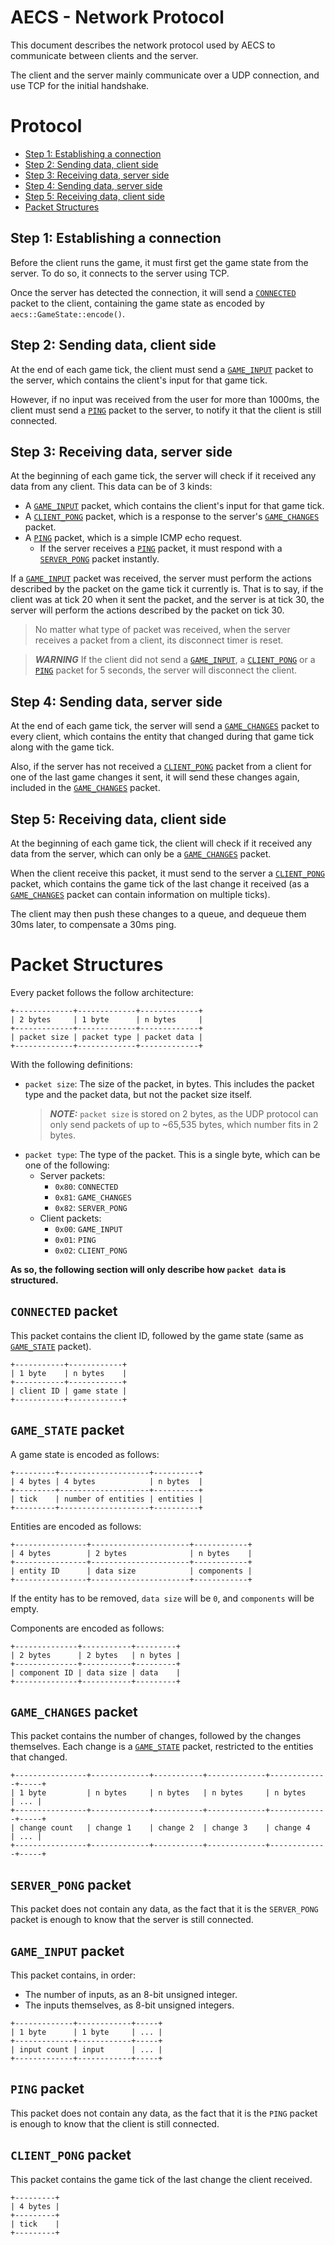 
# AECS - Network Protocol

This document describes the network protocol used by AECS to communicate between clients and the server.

The client and the server mainly communicate over a UDP connection, and use TCP for the initial handshake.

# Protocol

- [Step 1: Establishing a connection](#step-1-establishing-a-connection)
- [Step 2: Sending data, client side](#step-2-sending-data-client-side)
- [Step 3: Receiving data, server side](#step-3-receiving-data-server-side)
- [Step 4: Sending data, server side](#step-4-sending-data-server-side)
- [Step 5: Receiving data, client side](#step-5-receiving-data-client-side)
- [Packet Structures](#packet-structures)

## Step 1: Establishing a connection

Before the client runs the game, it must first get the game state from the server. To do so, it connects to the server using TCP.

Once the server has detected the connection, it will send a [`CONNECTED`](#connected-packet) packet to the client, containing the game state as encoded by `aecs::GameState::encode()`.

## Step 2: Sending data, client side

At the end of each game tick, the client must send a [`GAME_INPUT`](#gameinput-packet) packet to the server, which contains the client's input for that game tick.

However, if no input was received from the user for more than 1000ms, the client must send a [`PING`](#ping-packet) packet to the server, to notify it that the client is still connected.

## Step 3: Receiving data, server side

At the beginning of each game tick, the server will check if it received any data from any client. This data can be of 3 kinds:

- A [`GAME_INPUT`](#gameinput-packet) packet, which contains the client's input for that game tick.
- A [`CLIENT_PONG`](#clientpong-packet) packet, which is a response to the server's [`GAME_CHANGES`](#gamechanges-packet) packet.
- A [`PING`](#ping-packet) packet, which is a simple ICMP echo request.
  - If the server receives a [`PING`](#ping-packet) packet, it must respond with a [`SERVER_PONG`](#serverpong-packet) packet instantly.

If a [`GAME_INPUT`](#gameinput-packet) packet was received, the server must perform the actions described by the packet on the game tick it currently is.
That is to say, if the client was at tick 20 when it sent the packet, and the server is at tick 30, the server will perform the actions described by the packet on tick 30.

> No matter what type of packet was received, when the server receives a packet from a client, its disconnect timer is reset.

> **_WARNING_**  If the client did not send a [`GAME_INPUT`](#gameinput-packet), a [`CLIENT_PONG`](#clientpong-packet) or a [`PING`](#ping-packet) packet for 5 seconds, the server will disconnect the client.

## Step 4: Sending data, server side

At the end of each game tick, the server will send a [`GAME_CHANGES`](#gamechanges-packet) packet to every client, which contains the entity that changed during that game tick along with the game tick.

Also, if the server has not received a [`CLIENT_PONG`](#clientpong-packet) packet from a client for one of the last game changes it sent, it will send these changes again, included in the [`GAME_CHANGES`](#gamechanges-packet) packet.

## Step 5: Receiving data, client side

At the beginning of each game tick, the client will check if it received any data from the server, which can only be a [`GAME_CHANGES`](#gamechanges-packet) packet.

When the client receive this packet, it must send to the server a [`CLIENT_PONG`](#clientpong-packet) packet, which contains the game tick of the last change it received (as a [`GAME_CHANGES`](#gamechanges-packet) packet can contain information on multiple ticks).

The client may then push these changes to a queue, and dequeue them 30ms later, to compensate a 30ms ping.


# Packet Structures

Every packet follows the follow architecture:

```
+-------------+-------------+-------------+
| 2 bytes     | 1 byte      | n bytes     |
+-------------+-------------+-------------+
| packet size | packet type | packet data |
+-------------+-------------+-------------+
```

With the following definitions:

- `packet size`: The size of the packet, in bytes. This includes the packet type and the packet data, but not the packet size itself.
    > **_NOTE:_**  `packet size` is stored on 2 bytes, as the UDP protocol can only send packets of up to ~65,535 bytes, which number fits in 2 bytes.
- `packet type`: The type of the packet. This is a single byte, which can be one of the following:
  - Server packets:
    - `0x80`: `CONNECTED`
    - `0x81`: `GAME_CHANGES`
    - `0x82`: `SERVER_PONG`
  - Client packets:
    - `0x00`: `GAME_INPUT`
    - `0x01`: `PING`
    - `0x02`: `CLIENT_PONG`

**As so, the following section will only describe how `packet data` is structured.**

## `CONNECTED` packet

This packet contains the client ID, followed by the game state (same as [`GAME_STATE`](#gamestate-packet) packet).

```
+-----------+------------+
| 1 byte    | n bytes    |
+-----------+------------+
| client ID | game state |
+-----------+------------+
```

## `GAME_STATE` packet

A game state is encoded as follows:

```
+---------+--------------------+----------+
| 4 bytes | 4 bytes            | n bytes  |
+---------+--------------------+----------+
| tick    | number of entities | entities |
+---------+--------------------+----------+
```

Entities are encoded as follows:
```
+----------------+----------------------+------------+
| 4 bytes        | 2 bytes              | n bytes    |
+----------------+----------------------+------------+
| entity ID      | data size            | components |
+----------------+----------------------+------------+
```

If the entity has to be removed, `data size` will be `0`, and `components` will be empty.

Components are encoded as follows:
```
+--------------+-----------+---------+
| 2 bytes      | 2 bytes   | n bytes |
+--------------+-----------+---------+
| component ID | data size | data    |
+--------------+-----------+---------+
```

## `GAME_CHANGES` packet

This packet contains the number of changes, followed by the changes themselves. Each change is a [`GAME_STATE`](#gamestate-packet) packet, restricted to the entities that changed.

```
+----------------+-------------+-----------+-------------+-------------+-----+
| 1 byte         | n bytes     | n bytes   | n bytes     | n bytes     | ... |
+----------------+-------------+-----------+-------------+-------------+-----+
| change count   | change 1    | change 2  | change 3    | change 4    | ... |
+----------------+-------------+-----------+-------------+-------------+-----+
```

## `SERVER_PONG` packet

This packet does not contain any data, as the fact that it is the `SERVER_PONG` packet is enough to know that the server is still connected.

## `GAME_INPUT` packet

This packet contains, in order:

- The number of inputs, as an 8-bit unsigned integer.
- The inputs themselves, as 8-bit unsigned integers.

```
+-------------+------------+-----+
| 1 byte      | 1 byte     | ... |
+-------------+------------+-----+
| input count | input      | ... |
+-------------+------------+-----+
```

## `PING` packet

This packet does not contain any data, as the fact that it is the `PING` packet is enough to know that the client is still connected.

## `CLIENT_PONG` packet

This packet contains the game tick of the last change the client received.

```
+---------+
| 4 bytes |
+---------+
| tick    |
+---------+
```
